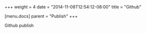 +++
weight = 4
date = "2014-11-08T12:54:12-08:00"
title = "Github"

[menu.docs]
parent = "Publish"
+++

Github publish